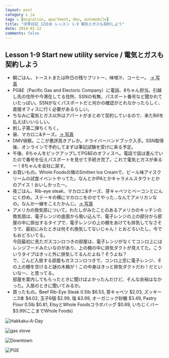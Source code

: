 ```yaml
---
layout: post
category : ja
tags : [migration, apartment, dmv, automobile]
title: "浮草日記 12日め レッスン 1-9 電気とガスも契約しよう"
date: 2014-02-12
comments: false
---
```


## Lesson 1-9 Start new utility service / 電気とガスも契約しよう

* 朝ごはん、トーストまたは昨日の残りブリトー、味噌汁、コーヒー。 [-> 写真](http://instagram.com/p/kU7SoplDZs/)
* PG&E（Pacific Gas and Electoric Company）に電話、8ちゃん担当。引越し先の住所や今滞在してる住所、SSNの有無、パスポート番号など聞かれていたっぽい。SSNがなくパスポートだと何かの確認がとれなかったらしく、直接オフィスに行く必要があるらしい。
* ちなみに電気とガス以外はアパートがまとめて契約しているので、来たBillを払えばいいらしい。
* 刺し子第二弾ちくちく。&nbsp; 
* 昼、マカロニ&チーズ。[-> 写真](http://instagram.com/p/kV7OsdlDSv/)
* DMV偵察。ここが悪評高きアレか。ドライバーハンドブック入手。SSN取得後、オンラインで予約してまずは筆記試験を受けに来る予定。
* 午後、8ちゃんをピックアップしてPG&Eのオフィスへ。電話で話は進んでいたので番号を伝えパスポートを見せて手続き完了。これで電気とガスが来るー！8ちゃんを会社に戻す。
* お買いもの。Whole Foodsの隣のSmitten Ice Creamで、ビール味アイスクリームの試食イベントやってた。なんとかIPAとかキャラメルスタウトとかのアイス！おいしかったー。
* 夜ごはん、Rib-eye steak、マカロニ&チーズ、芽キャベツとベーコンとにんにく炒め。ステーキの横にマカロニをのせてやった…なんてアメリカンなの。なんか一線をこえたかんじ。[-> 写真](http://instagram.com/p/kV7m9llDTO/)&nbsp; 
* アメリカの換気扇について。わたしがみたことのあるアメリカのキッチンの換気扇は、電子レンジの底面から吸い込んで、電子レンジの上の部分から部屋の中に排出するタイプで、電子レンジの上の棚をあけても排気してなさそうで、最初にみたときは何それ換気してないじゃん！とおどろいたし、今でもおどろいてる。&nbsp;   
今回最初に見たガスコンロつきの部屋は、電子レンジがなくてコンロ上にはレンジフードみたいなのがあり、上の棚の中に排気ダクトが見えてた。こういうタイプはきっと外に排気してるんだよね？そうよね？  
で、こんど入居する部屋もガスコンロつきで、コンロ上空に電子レンジ、その上の棚を空けると謎の木箱が！この中身はきっと排気ダクトだわ！だといいなー、と思ってる。&nbsp;   
部屋を案内してもらったときに聞けばよかったんだけど、そんな余裕はなかった。入居のときに聞いてみるか。&nbsp; 
* 買ったもの。Beef Rib-Eye Steak 0.5lb $6.53, 芽キャベツ $2.03, ズッキーニ3本 $4.02, 玉子6個 $2.99, 塩 &3.99, オーガニック砂糖 $3.49, Pastry Flour 0.5lb $0.81, EtsyとWhole Foodsコラボバッグ $0.69, いちじくバー $3.99(ここまでWhole Foods)


![Hakkaku-A-Day](https://lh5.googleusercontent.com/-Ek2hRzf-9nw/Uvxtn5AyLCI/AAAAAAAB5Mc/0xSKGjN3WPA/w620-h465-no/14+-+1)

![gas stove](https://lh3.googleusercontent.com/-V8NVF50YGxg/UvvifeyVtKI/AAAAAAAB49M/Dyl0Bz_3yWM/w620-h465-no/gasstove.jpg)

![Downtown](https://lh5.googleusercontent.com/-_-LBo6xIJto/UvwsHbfs5sI/AAAAAAAB5I0/J488etxsDJ4/w620-h465-no/P1150332_1.jpg)

![PGE](https://lh6.googleusercontent.com/-bYFBJtq_cow/UvxuVW7JylI/AAAAAAAB5M0/URovFa3sqyE/w620-h465-no/P1150315.JPG)